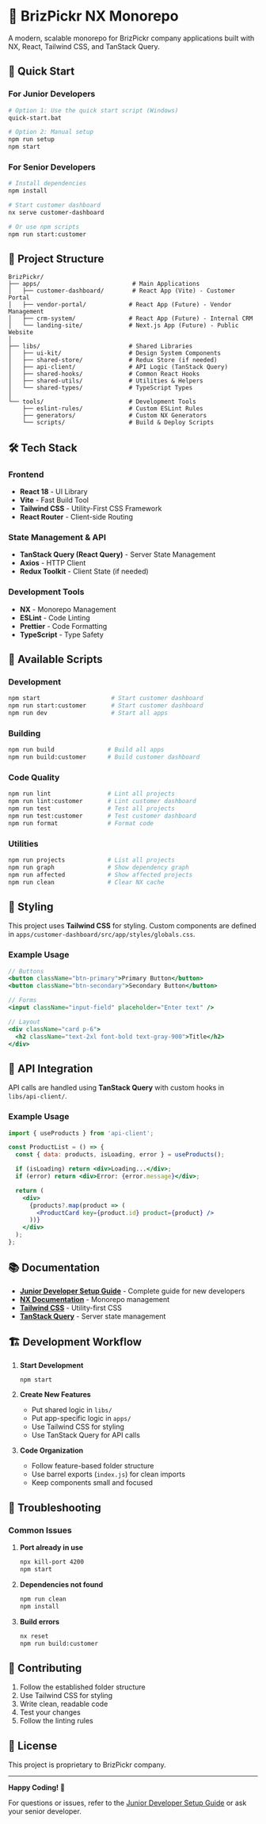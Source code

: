 # 🚀 BrizPickr NX Monorepo

A modern, scalable monorepo for BrizPickr company applications built with NX, React, Tailwind CSS, and TanStack Query.

## 🎯 Quick Start

### For Junior Developers

```bash
# Option 1: Use the quick start script (Windows)
quick-start.bat

# Option 2: Manual setup
npm run setup
npm start
```

### For Senior Developers

```bash
# Install dependencies
npm install

# Start customer dashboard
nx serve customer-dashboard

# Or use npm scripts
npm run start:customer
```

## 📁 Project Structure

```
BrizPickr/
├── apps/                          # Main Applications
│   ├── customer-dashboard/        # React App (Vite) - Customer Portal
│   ├── vendor-portal/            # React App (Future) - Vendor Management
│   ├── crm-system/               # React App (Future) - Internal CRM
│   └── landing-site/             # Next.js App (Future) - Public Website
│
├── libs/                         # Shared Libraries
│   ├── ui-kit/                   # Design System Components
│   ├── shared-store/             # Redux Store (if needed)
│   ├── api-client/               # API Logic (TanStack Query)
│   ├── shared-hooks/             # Common React Hooks
│   ├── shared-utils/             # Utilities & Helpers
│   └── shared-types/             # TypeScript Types
│
└── tools/                        # Development Tools
    ├── eslint-rules/             # Custom ESLint Rules
    ├── generators/               # Custom NX Generators
    └── scripts/                  # Build & Deploy Scripts
```

## 🛠️ Tech Stack

### Frontend

- **React 18** - UI Library
- **Vite** - Fast Build Tool
- **Tailwind CSS** - Utility-First CSS Framework
- **React Router** - Client-side Routing

### State Management & API

- **TanStack Query (React Query)** - Server State Management
- **Axios** - HTTP Client
- **Redux Toolkit** - Client State (if needed)

### Development Tools

- **NX** - Monorepo Management
- **ESLint** - Code Linting
- **Prettier** - Code Formatting
- **TypeScript** - Type Safety

## 🚀 Available Scripts

### Development

```bash
npm start                    # Start customer dashboard
npm run start:customer       # Start customer dashboard
npm run dev                  # Start all apps
```

### Building

```bash
npm run build               # Build all apps
npm run build:customer      # Build customer dashboard
```

### Code Quality

```bash
npm run lint                # Lint all projects
npm run lint:customer       # Lint customer dashboard
npm run test                # Test all projects
npm run test:customer       # Test customer dashboard
npm run format              # Format code
```

### Utilities

```bash
npm run projects            # List all projects
npm run graph               # Show dependency graph
npm run affected            # Show affected projects
npm run clean               # Clear NX cache
```

## 🎨 Styling

This project uses **Tailwind CSS** for styling. Custom components are defined in `apps/customer-dashboard/src/app/styles/globals.css`.

### Example Usage

```jsx
// Buttons
<button className="btn-primary">Primary Button</button>
<button className="btn-secondary">Secondary Button</button>

// Forms
<input className="input-field" placeholder="Enter text" />

// Layout
<div className="card p-6">
  <h2 className="text-2xl font-bold text-gray-900">Title</h2>
</div>
```

## 🔌 API Integration

API calls are handled using **TanStack Query** with custom hooks in `libs/api-client/`.

### Example Usage

```jsx
import { useProducts } from 'api-client';

const ProductList = () => {
  const { data: products, isLoading, error } = useProducts();

  if (isLoading) return <div>Loading...</div>;
  if (error) return <div>Error: {error.message}</div>;

  return (
    <div>
      {products?.map(product => (
        <ProductCard key={product.id} product={product} />
      ))}
    </div>
  );
};
```

## 📚 Documentation

- **[Junior Developer Setup Guide](./JUNIOR_DEVELOPER_SETUP_GUIDE.md)** - Complete guide for new developers
- **[NX Documentation](https://nx.dev/)** - Monorepo management
- **[Tailwind CSS](https://tailwindcss.com/)** - Utility-first CSS
- **[TanStack Query](https://tanstack.com/query)** - Server state management

## 🏗️ Development Workflow

1. **Start Development**

   ```bash
   npm start
   ```

2. **Create New Features**
   - Put shared logic in `libs/`
   - Put app-specific logic in `apps/`
   - Use Tailwind CSS for styling
   - Use TanStack Query for API calls

3. **Code Organization**
   - Follow feature-based folder structure
   - Use barrel exports (`index.js`) for clean imports
   - Keep components small and focused

## 🔧 Troubleshooting

### Common Issues

1. **Port already in use**

   ```bash
   npx kill-port 4200
   npm start
   ```

2. **Dependencies not found**

   ```bash
   npm run clean
   npm install
   ```

3. **Build errors**
   ```bash
   nx reset
   npm run build:customer
   ```

## 🤝 Contributing

1. Follow the established folder structure
2. Use Tailwind CSS for styling
3. Write clean, readable code
4. Test your changes
5. Follow the linting rules

## 📄 License

This project is proprietary to BrizPickr company.

---

**Happy Coding! 🎉**

For questions or issues, refer to the [Junior Developer Setup Guide](./JUNIOR_DEVELOPER_SETUP_GUIDE.md) or ask your senior developer.
